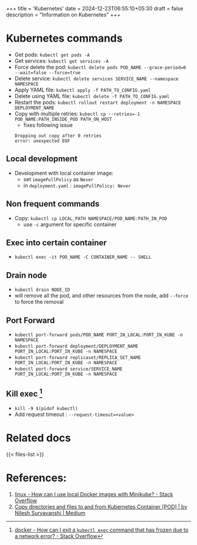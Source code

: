 +++
title = 'Kubernetes'
date = 2024-12-23T06:55:10+05:30
draft = false
description = "Information on Kubernetes"
+++

# Kubernetes commands

- Get pods: `kubectl get pods -A`
- Get services: `kubectl get services -A`
- Force delete the pod: `kubectl delete pods POD_NAME --grace-period=0 --wait=false --force=true`
- Delete service: `kubectl delete services SERVICE_NAME --namespace NAMESPACE`
- Apply YAML file: `kubectl apply -f PATH_TO_CONFIG.yaml`
- Delete using YAML file: `kubectl delete -f PATH_TO_CONFIG.yaml`
- Restart the pods: `kubectl rollout restart deployment -n NAMESPACE DEPLOYMENT_NAME`
- Copy with multiple retries: `kubectl cp --retries=-1 POD_NAME:PATH_INSIDE_POD PATH_ON_HOST`
  - fixes following issue
  ```
  Dropping out copy after 0 retries
  error: unexpected EOF
  ```

## Local development
- Development with local container image:
    - set `imagePullPolicy` as `Never`
    - in `deployment.yaml` : `imagePullPolicy: Never`


## Non frequent commands

- Copy: `kubectl cp LOCAL_PATH NAMESPACE/POD_NAME:PATH_IN_POD`
    - use `-c` argument for specific container

## Exec into certain container

- `kubectl exec -it POD_NAME -C CONTAINER_NAME -- SHELL`


## Drain node

- `kubectl drain NODE_ID`
- will remove all the pod, and other resources from the node, add `--force` to force the removal

## Port Forward

- `kubectl port-forward pods/POD_NAME PORT_IN_LOCAL:PORT_IN_KUBE -n NAMESPACE`
- `kubectl port-forward deployment/DEPLOYMENT_NAME PORT_IN_LOCAL:PORT_IN_KUBE -n NAMESPACE`
- `kubectl port-forward replicaset/REPLICA_SET_NAME PORT_IN_LOCAL:PORT_IN_KUBE -n NAMESPACE`
- `kubectl port-forward service/SERVICE_NAME PORT_IN_LOCAL:PORT_IN_KUBE -n NAMESPACE`

## Kill exec [^3]

- `kill -9 $(pidof kubectl)`
- Add request timeout : `--request-timeout=<value>`

# Related docs

{{< files-list >}}

# References:

1. [linux - How can I use local Docker images with Minikube? - Stack Overflow](https://stackoverflow.com/questions/42564058/how-to-use-local-docker-images-with-minikube)
2. [Copy directories and files to and from Kubernetes Container [POD] | by Nilesh Suryavanshi | Medium](https://medium.com/@nnilesh7756/copy-directories-and-files-to-and-from-kubernetes-container-pod-19612fa74660)
[^3]: [docker - How can I exit a `kubectl exec` command that has frozen due to a network error? - Stack Overflow](https://stackoverflow.com/questions/50939668/how-can-i-exit-a-kubectl-exec-command-that-has-frozen-due-to-a-network-error)
